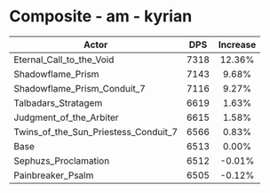 # Composite - am - kyrian
| Actor | DPS | Increase |
|---|:---:|:---:|
|Eternal_Call_to_the_Void|7318|12.36%|
|Shadowflame_Prism|7143|9.68%|
|Shadowflame_Prism_Conduit_7|7116|9.27%|
|Talbadars_Stratagem|6619|1.63%|
|Judgment_of_the_Arbiter|6615|1.58%|
|Twins_of_the_Sun_Priestess_Conduit_7|6566|0.83%|
|Base|6513|0.00%|
|Sephuzs_Proclamation|6512|-0.01%|
|Painbreaker_Psalm|6505|-0.12%|
